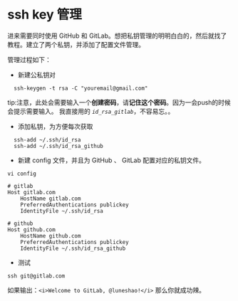 # ssh key 管理

  进来需要同时使用 GitHub 和 GitLab。想把私钥管理的明明白白的，然后就找了教程。建立了两个私钥，并添加了配置文件管理。
  
  管理过程如下：
  
* 新建公私钥对
  
```
  ssh-keygen -t rsa -C "youremail@gmail.com"
```

tip:注意，此处会需要输入一个<b>创建密码</b>，请<b>记住这个密码</b>。因为一会push的时候会提示需要输入。
我直接用的 <i>`id_rsa_gitlab`</i>，不容易忘。。
  
* 添加私钥，为方便每次获取
  
```
  ssh-add ~/.ssh/id_rsa
  ssh-add ~/.ssh/id_rsa_github
```

* 新建 config 文件，并且为 GitHub 、 GitLab 配置对应的私钥文件。

```
vi config

# gitlab
Host gitlab.com
    HostName gitlab.com
    PreferredAuthentications publickey
    IdentityFile ~/.ssh/id_rsa

# github
Host github.com
    HostName github.com
    PreferredAuthentications publickey
    IdentityFile ~/.ssh/id_rsa_github
```

* 测试

```
ssh git@gitlab.com
```

如果输出：`<i>Welcome to GitLab, @luneshao!</i>` 那么你就成功辣。
